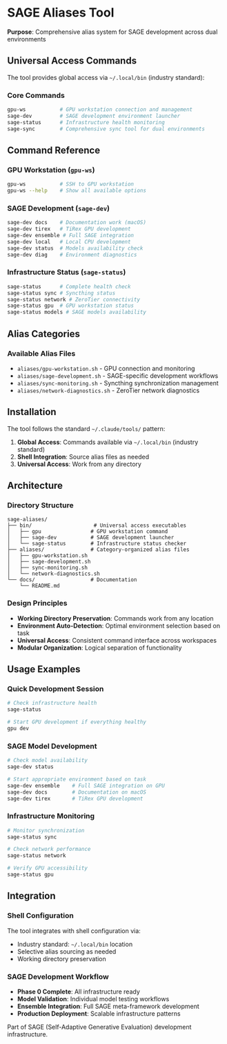 # SAGE Aliases Tool

**Purpose**: Comprehensive alias system for SAGE development across dual environments

## Universal Access Commands

The tool provides global access via `~/.local/bin` (industry standard):

### Core Commands

```bash
gpu-ws           # GPU workstation connection and management
sage-dev         # SAGE development environment launcher
sage-status      # Infrastructure health monitoring
sage-sync        # Comprehensive sync tool for dual environments
```

## Command Reference

### GPU Workstation (`gpu-ws`)

```bash
gpu-ws           # SSH to GPU workstation
gpu-ws --help    # Show all available options
```

### SAGE Development (`sage-dev`)

```bash
sage-dev docs    # Documentation work (macOS)
sage-dev tirex   # TiRex GPU development
sage-dev ensemble # Full SAGE integration
sage-dev local   # Local CPU development
sage-dev status  # Models availability check
sage-dev diag    # Environment diagnostics
```

### Infrastructure Status (`sage-status`)

```bash
sage-status      # Complete health check
sage-status sync # Syncthing status
sage-status network # ZeroTier connectivity
sage-status gpu  # GPU workstation status
sage-status models # SAGE models availability
```

## Alias Categories

### Available Alias Files

- `aliases/gpu-workstation.sh` - GPU connection and monitoring
- `aliases/sage-development.sh` - SAGE-specific development workflows
- `aliases/sync-monitoring.sh` - Syncthing synchronization management
- `aliases/network-diagnostics.sh` - ZeroTier network diagnostics

## Installation

The tool follows the standard `~/.claude/tools/` pattern:

1. **Global Access**: Commands available via `~/.local/bin` (industry standard)
1. **Shell Integration**: Source alias files as needed
1. **Universal Access**: Work from any directory

## Architecture

### Directory Structure

```
sage-aliases/
├── bin/                    # Universal access executables
│   ├── gpu                # GPU workstation command
│   ├── sage-dev           # SAGE development launcher
│   └── sage-status        # Infrastructure status checker
├── aliases/               # Category-organized alias files
│   ├── gpu-workstation.sh
│   ├── sage-development.sh
│   ├── sync-monitoring.sh
│   └── network-diagnostics.sh
└── docs/                  # Documentation
    └── README.md
```

### Design Principles

- **Working Directory Preservation**: Commands work from any location
- **Environment Auto-Detection**: Optimal environment selection based on task
- **Universal Access**: Consistent command interface across workspaces
- **Modular Organization**: Logical separation of functionality

## Usage Examples

### Quick Development Session

```bash
# Check infrastructure health
sage-status

# Start GPU development if everything healthy
gpu dev
```

### SAGE Model Development

```bash
# Check model availability
sage-dev status

# Start appropriate environment based on task
sage-dev ensemble    # Full SAGE integration on GPU
sage-dev docs        # Documentation on macOS
sage-dev tirex       # TiRex GPU development
```

### Infrastructure Monitoring

```bash
# Monitor synchronization
sage-status sync

# Check network performance
sage-status network

# Verify GPU accessibility
sage-status gpu
```

## Integration

### Shell Configuration

The tool integrates with shell configuration via:

- Industry standard: `~/.local/bin` location
- Selective alias sourcing as needed
- Working directory preservation

### SAGE Development Workflow

- **Phase 0 Complete**: All infrastructure ready
- **Model Validation**: Individual model testing workflows
- **Ensemble Integration**: Full SAGE meta-framework development
- **Production Deployment**: Scalable infrastructure patterns

Part of SAGE (Self-Adaptive Generative Evaluation) development infrastructure.

